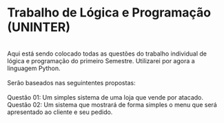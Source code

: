 # Trabalho de Lógica e Programação (UNINTER)
<br>
Aqui está sendo colocado todas as questões do trabalho individual de lógica e programação do primeiro Semestre.
Utilizarei por agora a linguagem Python.
<br>
<br>
Serão baseados nas seguintentes propostas:<br>
<br>
Questão 01: Um simples sistema de uma loja que vende por atacado.
<br>
Questão 02: Um sistema que mostrará de forma simples o menu que será apresentado ao cliente e seu pedido.
<br>
